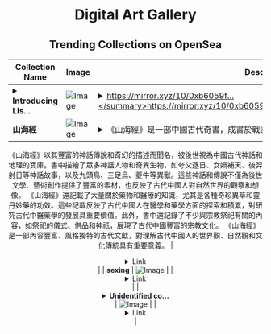 <div align="center">

# Digital Art Gallery

## Trending Collections on OpenSea

| Collection Name                       | Image                                                                                     | Description                       | OpenSea Link                                                                                          |
|---------------------------------------|-------------------------------------------------------------------------------------------|-----------------------------------|--------------------------------------------------------------------------------------------------------|
| **<details><summary>Introducing Lis...</summary>Introducing Lisk Surge: A 9-Week DeFi Campaign</details>** | ![Image](https://i.seadn.io/s/raw/files/f22046cce2a3f3a81b81ffe3b045d526.png?w=500&auto=format?w=200&auto=format) | <details><summary>https://mirror.xyz/10/0xb6059f...</summary>https://mirror.xyz/10/0xb6059fd77a9380bd1c7c1394e228f502b51f396b</details> | <details><summary>Link</summary>[Introducing Lisk Surge: A 9-Week DeFi Campaign](https://opensea.io/collection/introducing-lisk-surge-a-9-week-defi-campaign)</details> |
| **山海經** | ![Image](https://i.seadn.io/s/raw/files/b7d48c329110b3a8d51ab786cfb2dfb4.jpg?w=500&auto=format?w=200&auto=format) | <details><summary>《山海經》是一部中國古代奇書，成書於戰國至漢代，匯集了大量關...</summary>《山海經》是一部中國古代奇書，成書於戰國至漢代，匯集了大量關於地理、神話、奇異生物、藥物和宗教祭祀的記載。全書共十八篇，分為《山經》和《海經》兩大部分，其中《山經》記述了中國內陸的名山大川，而《海經》則涵蓋了四海、海外和大荒地區的地理與風物。
《山海經》以其豐富的神話傳說和奇幻的描述而聞名，被後世視為中國古代神話和地理的寶庫。書中描繪了眾多神話人物和奇異生物，如夸父逐日、女媧補天、後羿射日等神話故事，以及九頭鳥、三足烏、夔牛等異獸。這些神話和傳說不僅為後世文學、藝術創作提供了豐富的素材，也反映了古代中國人對自然世界的觀察和想像。
《山海經》還記載了大量關於藥物和醫療的知識，尤其是各種奇珍異草和靈丹妙藥的功效。這些記載反映了古代中國人在醫學和藥學方面的探索和積累，對研究古代中醫藥學的發展具重要價值。此外，書中還記錄了不少與宗教祭祀有關的內容，如祭祀的儀式、供品和神祇，展現了古代中國豐富的宗教文化。
《山海經》是一部內容豐富、風格獨特的古代文獻，對理解古代中國人的世界觀、自然觀和文化傳統具有重要意義。</details> | <details><summary>Link</summary>[山海經](https://opensea.io/collection/shan-hai-jing-2)</details> |
| **sexing** | ![Image](https://i.seadn.io/s/raw/files/f65d75b1f704e086e5e181f5c267b142.jpg?w=500&auto=format?w=200&auto=format) |  | <details><summary>Link</summary>[sexing](https://opensea.io/collection/sexing-2)</details> |
| **<details><summary>Unidentified co...</summary>Unidentified contract 70bab5fb-4686-4da6-803f-98c9a63d1ac7</details>** | ![Image](https://i.seadn.io/s/raw/files/8af52942ec11eeeaf954fb7a9bf7aa0e.png?w=500&auto=format?w=200&auto=format) |  | <details><summary>Link</summary>[Unidentified contract 70bab5fb-4686-4da6-803f-98c9a63d1ac7](https://opensea.io/collection/unidentified-contract-70bab5fb-4686-4da6-803f-98c9)</details> |

</div>